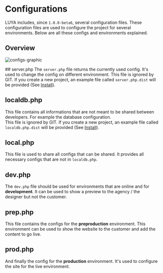Configurations
===========

LUYA includes, since `1.0.0-beta6`, several configuration files.  These configuration files are used to configure the project for several environments.
Below are all these configs and environments explained.

## Overview

![configs-graphic](https://raw.githubusercontent.com/luyadev/luya/master/docs/guide1.0/img/configs-luya.jpg "LUYA Envs config")

## server.php
The `server.php` file returns the currently used config. It's used to change the config on different environment.
This file is ignored by GIT. If you create a new project, an example file called `server.php.dist` will be provided (See [Install](install.md)).

## localdb.php
This file contains all informations that are not meant to be shared between developers. For example the database configuration.  
This file is ignored by GIT. If you create a new project, an example file called `localdb.php.dist` will be provided (See [Install](install.md)).

## local.php
This file is used to share all configs that can be shared. It provides all necessary configs that are not in `localdb.php`.

## dev.php
The `dev.php` file should be used for environments that are online and for **development**. It can be used to show a preview to the agency / the designer but not the customer.

## prep.php
This file contains the configs for the **preproduction** environment. This environment can be used to show the website to the customer and add the content to go live.

## prod.php
And finally the config for the **production** environment. It's used to configure the site for the live environment.